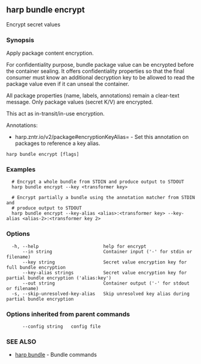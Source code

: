 ## harp bundle encrypt

Encrypt secret values

### Synopsis

Apply package content encryption.

For confidentiality purpose, bundle package value can be encrypted before
the container sealing. It offers confidentiality properties so that the
final consumer must know an additional decryption key to be allowed to
read the package value even if it can unseal the container.

All package properties (name, labels, annotations) remain a clear-text
message. Only package values (secret K/V) are encrypted.

This act as in-transit/in-use encryption.

Annotations:

* harp.zntr.io/v2/package#encryptionKeyAlias=<alias> - Set this
  annotation on packages to reference a key alias.

```
harp bundle encrypt [flags]
```

### Examples

```
  # Encrypt a whole bundle from STDIN and produce output to STDOUT
  harp bundle encrypt --key <transformer key>
  
  # Encrypt partially a bundle using the annotation matcher from STDIN and
  # produce output to STDOUT
  harp bundle encrypt --key-alias <alias>:<transformer key> --key-alias <alias-2>:<transformer key 2>
```

### Options

```
  -h, --help                        help for encrypt
      --in string                   Container input ('-' for stdin or filename)
      --key string                  Secret value encryption key for full bundle encryption
      --key-alias strings           Secret value encryption key for partial bundle encryption ('alias:key')
      --out string                  Container output ('-' for stdout or filename)
  -s, --skip-unresolved-key-alias   Skip unresolved key alias during partial bundle encryption
```

### Options inherited from parent commands

```
      --config string   config file
```

### SEE ALSO

* [harp bundle](harp_bundle.md)	 - Bundle commands


